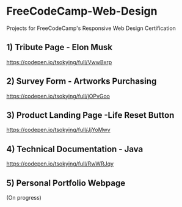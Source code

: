 # FreeCodeCamp-Web-Design
Projects for FreeCodeCamp's Responsive Web Design Certification

## 1) Tribute Page - Elon Musk
https://codepen.io/tsokying/full/VwwBxrp

## 2) Survey Form - Artworks Purchasing
https://codepen.io/tsokying/full/jOPvGoo

## 3) Product Landing Page -Life Reset Button
https://codepen.io/tsokying/full/JjYoMwv

## 4) Technical Documentation - Java
https://codepen.io/tsokying/full/RwWRJqy

## 5) Personal Portfolio Webpage
(On progress)
